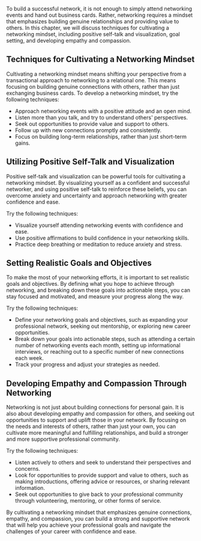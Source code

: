 
To build a successful network, it is not enough to simply attend networking events and hand out business cards. Rather, networking requires a mindset that emphasizes building genuine relationships and providing value to others. In this chapter, we will discuss techniques for cultivating a networking mindset, including positive self-talk and visualization, goal setting, and developing empathy and compassion.

Techniques for Cultivating a Networking Mindset
-----------------------------------------------

Cultivating a networking mindset means shifting your perspective from a transactional approach to networking to a relational one. This means focusing on building genuine connections with others, rather than just exchanging business cards. To develop a networking mindset, try the following techniques:

* Approach networking events with a positive attitude and an open mind.
* Listen more than you talk, and try to understand others' perspectives.
* Seek out opportunities to provide value and support to others.
* Follow up with new connections promptly and consistently.
* Focus on building long-term relationships, rather than just short-term gains.

Utilizing Positive Self-Talk and Visualization
----------------------------------------------

Positive self-talk and visualization can be powerful tools for cultivating a networking mindset. By visualizing yourself as a confident and successful networker, and using positive self-talk to reinforce these beliefs, you can overcome anxiety and uncertainty and approach networking with greater confidence and ease.

Try the following techniques:

* Visualize yourself attending networking events with confidence and ease.
* Use positive affirmations to build confidence in your networking skills.
* Practice deep breathing or meditation to reduce anxiety and stress.

Setting Realistic Goals and Objectives
--------------------------------------

To make the most of your networking efforts, it is important to set realistic goals and objectives. By defining what you hope to achieve through networking, and breaking down these goals into actionable steps, you can stay focused and motivated, and measure your progress along the way.

Try the following techniques:

* Define your networking goals and objectives, such as expanding your professional network, seeking out mentorship, or exploring new career opportunities.
* Break down your goals into actionable steps, such as attending a certain number of networking events each month, setting up informational interviews, or reaching out to a specific number of new connections each week.
* Track your progress and adjust your strategies as needed.

Developing Empathy and Compassion Through Networking
----------------------------------------------------

Networking is not just about building connections for personal gain. It is also about developing empathy and compassion for others, and seeking out opportunities to support and uplift those in your network. By focusing on the needs and interests of others, rather than just your own, you can cultivate more meaningful and fulfilling relationships, and build a stronger and more supportive professional community.

Try the following techniques:

* Listen actively to others and seek to understand their perspectives and concerns.
* Look for opportunities to provide support and value to others, such as making introductions, offering advice or resources, or sharing relevant information.
* Seek out opportunities to give back to your professional community through volunteering, mentoring, or other forms of service.

By cultivating a networking mindset that emphasizes genuine connections, empathy, and compassion, you can build a strong and supportive network that will help you achieve your professional goals and navigate the challenges of your career with confidence and ease.
